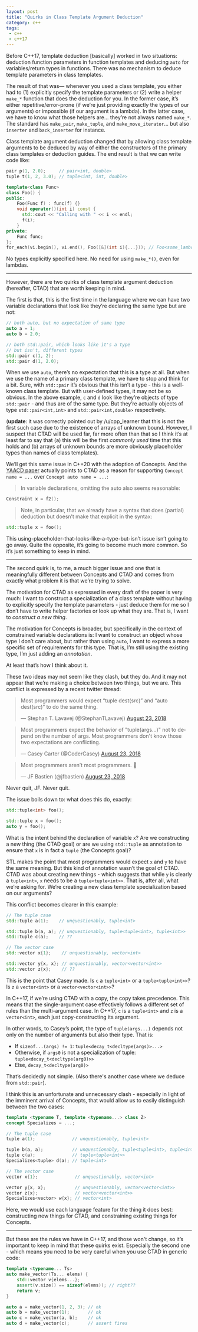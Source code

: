 ```yaml
---
layout: post
title: "Quirks in Class Template Argument Deduction"
category: c++
tags:
 - c++
 - c++17
--- 
```


Before C++17, template deduction [basically] worked in two situations: deduction function parameters in function templates and deducing `auto` for variables/return types in functions. There was no mechanism to deduce template parameters in class templates.

The result of that was— whenever you used a class template, you either had to (1) explicitly specify the template parameters or (2) write a helper `make_*` function that does the deduction for you. In the former case, it’s either repetitive/error-prone (if we’re just providing exactly the types of our arguments) or impossible (if our argument is a lambda). In the latter case, we have to know what those helpers are... they’re not always named `make_*`. The standard has `make_pair`, `make_tuple`, and `make_move_iterator`... but also `inserter` and `back_inserter` for instance.

Class template argument deduction changed that by allowing class template arguments to be deduced by way of either the constructors of the primary class templates or deduction guides. The end result is that we can write code like:

```cpp
pair p(1, 2.0);     // pair<int, double>
tuple t(1, 2, 3.0); // tuple<int, int, double>

template<class Func>
class Foo() { 
public: 
    Foo(Func f) : func(f) {} 
    void operator()(int i) const { 
      std::cout << "Calling with " << i << endl;
      f(i); 
    } 
private: 
    Func func; 
};
for_each(vi.begin(), vi.end(), Foo([&](int i){...})); // Foo<some_lambda_type>
```

No types explicitly specified here. No need for using `make_*()`, even for lambdas.

<hr />

However, there are two quirks of class template argument deduction (hereafter, CTAD) that are worth keeping in mind.

The first is that, this is the first time in the language where we can have two variable declarations that look like they’re declaring the same type but are not:

```cpp
// both auto, but no expectation of same type
auto a = 1;
auto b = 2.0;

// both std::pair, which looks like it's a type
// but isn't, different types
std::pair c(1, 2);
std::pair d(1, 2.0);
```

When we use `auto`, there’s no expectation that this is a type at all. But when we use the name of a primary class template, we have to stop and think for a bit. Sure, with `std::pair` it’s obvious that this isn’t a type - this is a well-known class template. But with user-defined types, it may not be so obvious. In the above example, `c` and `d` look like they’re objects of type `std::pair` - and thus are of the same type. But they’re actually objects of type `std::pair<int,int>` and `std::pair<int,double>` respectively.

(**update**: it was correctly pointed out by /u/cpp_learner that this is not the first such case due to the existence of arrays of unknown bound. However, I suspect that CTAD will be used far, far more often than that so I think it’s at least far to say that (a) this will be the first _commonly used_ time that this holds and (b) arrays of unknown bounds are more obviously placeholder types than names of class templates).

We’ll get this same issue in C++20 with the adoption of Concepts. And the [YAACD paper](http://www.open-std.org/jtc1/sc22/wg21/docs/papers/2018/p1141r0.html) actually points to CTAD as a reason for supporting `Concept name = ...` over `Concept auto name = ...`:

> In variable declarations, omitting the auto also seems reasonable:
> 
```cpp
Constraint x = f2();
```
> Note, in particular, that we already have a syntax that does (partial) deduction but doesn’t make that explicit in the syntax:
> 
```cpp
std::tuple x = foo();
```

This using-placeholder-that-looks-like-a-type-but-isn’t issue isn’t going to go away. Quite the opposite, it’s going to become much more common. So it’s just something to keep in mind.

<hr />

The second quirk is, to me, a much bigger issue and one that is meaningfully different between Concepts and CTAD and comes from exactly what problem it is that we’re trying to solve.

The motivation for CTAD as expressed in every draft of the paper is very much: I want to construct a specialization of a class template without having to explicitly specify the template parameters - just deduce them for me so I don’t have to write helper factories or look up what they are. That is, I want to _construct a new thing_.

The motivation for Concepts is broader, but specifically in the context of constrained variable declarations is: I want to construct an object whose type I don’t care about, but rather than using `auto`, I want to express a more specific set of requirements for this type. That is, I’m still using the existing type, I’m just adding an _annotation_.

At least that’s how I think about it.

These two ideas may not seem like they clash, but they do. And it may not appear that we’re making a choice between two things, but we are. This conflict is expressed by a recent twitter thread:

<blockquote class="twitter-tweet" data-conversation="none" data-lang="en"><p lang="en" dir="ltr">Most programmers would expect “tuple dest(src)” and “auto dest(src)” to do the same thing.</p>&mdash; Stephan T. Lavavej (@StephanTLavavej) <a href="https://twitter.com/StephanTLavavej/status/1032695948953116672?ref_src=twsrc%5Etfw">August 23, 2018</a></blockquote>
<script async src="https://platform.twitter.com/widgets.js" charset="utf-8"></script>
<script async src="https://platform.twitter.com/widgets.js" charset="utf-8"></script>
<blockquote class="twitter-tweet" data-conversation="none" data-lang="en"><p lang="en" dir="ltr">Most programmers expect the behavior of &quot;tuple(args...)&quot; not to depend on the number of args. Most programmers don&#39;t know those two expectations are conflicting.</p>&mdash; Casey Carter (@CoderCasey) <a href="https://twitter.com/CoderCasey/status/1032696710890512384?ref_src=twsrc%5Etfw">August 23, 2018</a></blockquote>
<script async src="https://platform.twitter.com/widgets.js" charset="utf-8"></script>
<blockquote class="twitter-tweet" data-conversation="none" data-lang="en"><p lang="en" dir="ltr">Most programmers aren’t most programmers. 🤔</p>&mdash; JF Bastien (@jfbastien) <a href="https://twitter.com/jfbastien/status/1032696909448732672?ref_src=twsrc%5Etfw">August 23, 2018</a></blockquote>
<script async src="https://platform.twitter.com/widgets.js" charset="utf-8"></script>

Never quit, JF. Never quit.

The issue boils down to: what does this do, exactly:

```cpp
std::tuple<int> foo();

std::tuple x = foo();
auto y = foo();
```

What is the intent behind the declaration of variable `x`? Are we constructing a new thing (the CTAD goal) or are we using `std::tuple` as annotation to ensure that `x` is in fact a `tuple` (the Concepts goal)?

STL makes the point that most programmers would expect `x` and `y` to have the same meaning. But this kind of annotation wasn’t the goal of CTAD. CTAD was about creating new things - which suggests that while `y` is clearly a `tuple<int>`, `x` needs to be a `tuple<tuple<int>>`. That is, after all, what we’re asking for. We’re creating a new class template specialization based on our arguments?

This conflict becomes clearer in this example:

```cpp
// The tuple case
std::tuple a(1);    // unquestionably, tuple<int>

std::tuple b(a, a); // unquestionably, tuple<tuple<int>, tuple<int>>
std::tuple c(a);    // ??

// The vector case
std::vector x{1};    // unquestionably, vector<int>

std::vector y{x, x}; // unquestionably, vector<vector<int>>
std::vector z{x};    // ??
```

This is the point that Casey made. Is `c` a `tuple<int>` or a `tuple<tuple<int>>`? Is `z` a `vector<int>` or a `vector<vector<int>>`?

In C++17, if we’re using CTAD with a copy, the copy takes precedence. This means that the single-argument case effectively follows a different set of rules than the multi-argument case. In C++17, `c` is a `tuple<int>` and `z` is a `vector<int>`, each just copy-constructing its argument.

In other words, to Casey’s point, the type of `tuple(args...)` depends not only on the number of arguments but also their type. That is:

- If `sizeof...(args) != 1`: `tuple<decay_t<decltype(args)>...>`
- Otherwise, if `args0` is not a specialization of tuple: `tuple<decay_t<decltype(arg0)>>`
- Else, `decay_t<decltype(arg0)>`

That’s decidedly not simple. (Also there's another case where we deduce from `std::pair`).

I think this is an unfortunate and unnecessary clash - especially in light of the imminent arrival of Concepts, that would allow us to easily distinguish between the two cases:

```cpp
template <typename T, template <typename...> class Z>
concept Specializes = ...;

// The tuple case
tuple a(1);              // unquestionably, tuple<int>

tuple b(a, a);           // unquestionably, tuple<tuple<int>, tuple<int>>
tuple c(a);              // tuple<tuple<int>>
Specializes<tuple> d(a); // tuple<int>

// The vector case
vector x{1};              // unquestionably, vector<int>

vector y{x, x};           // unquestionably, vector<vector<int>>
vector z{x};              // vector<vector<int>>
Specializes<vector> w{x}; // vector<int>
```

Here, we would use each language feature for the thing it does best: constructing new things for CTAD, and constraining existing things for Concepts.

<hr />

But these are the rules we have in C++17, and those won't change, so it’s important to keep in mind that these quirks exist. Especially the second one - which means you need to be very careful when you use CTAD in generic code:

```cpp
template <typename... Ts>
auto make_vector(Ts... elems) {
    std::vector v{elems...};
    assert(v.size() == sizeof(elems)); // right??
    return v;
}

auto a = make_vector(1, 2, 3); // ok
auto b = make_vector(1);       // ok
auto c = make_vector(a, b);    // ok
auto d = make_vector(c);       // assert fires
```